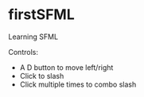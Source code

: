 # firstSFML
Learning SFML

Controls:
- A D button to move left/right
- Click to slash
- Click multiple times to combo slash

